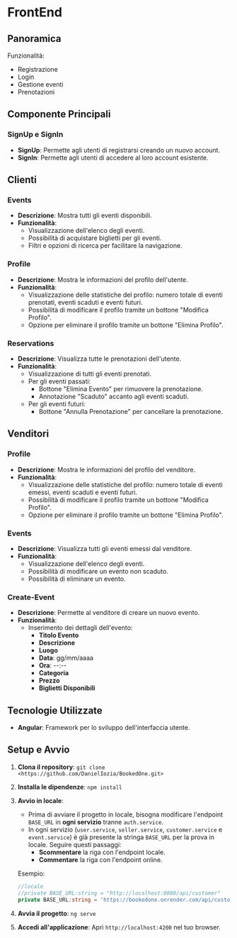 # FrontEnd

## Panoramica
Funzionalità: 
-  Registrazione 
- Login 
- Gestione eventi 
- Prenotazioni

## Componente Principali

### SignUp e SignIn

- **SignUp**: Permette agli utenti di registrarsi creando un nuovo account.
- **SignIn**: Permette agli utenti di accedere al loro account esistente.

## Clienti

### Events

- **Descrizione**: Mostra tutti gli eventi disponibili.
- **Funzionalità**:
  - Visualizzazione dell'elenco degli eventi.
  - Possibilità di acquistare biglietti per gli eventi.
  - Filtri e opzioni di ricerca per facilitare la navigazione.

### Profile

- **Descrizione**: Mostra le informazioni del profilo dell'utente.
- **Funzionalità**:
  - Visualizzazione delle statistiche del profilo: numero totale di eventi prenotati, eventi scaduti e eventi futuri.
  - Possibilità di modificare il profilo tramite un bottone "Modifica Profilo".
  - Opzione per eliminare il profilo tramite un bottone "Elimina Profilo".

### Reservations

- **Descrizione**: Visualizza tutte le prenotazioni dell'utente.
- **Funzionalità**:
  - Visualizzazione di tutti gli eventi prenotati.
  - Per gli eventi passati:
    - Bottone "Elimina Evento" per rimuovere la prenotazione.
    - Annotazione "Scaduto" accanto agli eventi scaduti.
  - Per gli eventi futuri:
    - Bottone "Annulla Prenotazione" per cancellare la prenotazione.

## Venditori

### Profile

- **Descrizione**: Mostra le informazioni del profilo del venditore.
- **Funzionalità**:
  - Visualizzazione delle statistiche del profilo: numero totale di eventi emessi, eventi scaduti e eventi futuri.
  - Possibilità di modificare il profilo tramite un bottone "Modifica Profilo".
  - Opzione per eliminare il profilo tramite un bottone "Elimina Profilo".


### Events

- **Descrizione**: Visualizza tutti gli eventi emessi dal venditore.
- **Funzionalità**:
  - Visualizzazione dell'elenco degli eventi.
  - Possibilità di modificare un evento non scaduto.
  - Possibilità di eliminare un evento.

### Create-Event

- **Descrizione**: Permette al venditore di creare un nuovo evento.
- **Funzionalità**:
  - Inserimento dei dettagli dell'evento:
    - **Titolo Evento**
    - **Descrizione**
    - **Luogo**
    - **Data**: gg/mm/aaaa
    - **Ora**: --:--
    - **Categoria**
    - **Prezzo**
    - **Biglietti Disponibili**

## Tecnologie Utilizzate

- **Angular**: Framework per lo sviluppo dell'interfaccia utente.

## Setup e Avvio

1. **Clona il repository**: `git clone <https://github.com/DanielIozia/BookedOne.git>`
2. **Installa le dipendenze**: `npm install`
3. **Avvio in locale**:
   - Prima di avviare il progetto in locale, bisogna modificare l'endpoint `BASE_URL` in **ogni servizio** tranne `auth.service`.
   - In ogni servizio (`user.service`, `seller.service`, `customer.service` e `event.service`) è già presente la stringa `BASE_URL` per la prova in locale. Seguire questi passaggi:
     - **Scommentare** la riga con l'endpoint locale.
     - **Commentare** la riga con l'endpoint online.
     
   Esempio:

   ```typescript
   //locale
   //private BASE_URL:string = "http://localhost:8080/api/customer"
   private BASE_URL:string = 'https://bookedone.onrender.com/api/customer';
3. **Avvia il progetto**: `ng serve`
4. **Accedi all'applicazione**: Apri `http://localhost:4200` nel tuo browser.


